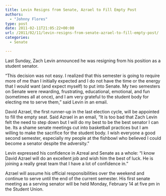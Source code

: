 ```yaml
---
title: Levin Resigns from Senate, Azrael to Fill Empty Post
authors: 
  - "Johnny Flores"
type: post
date: 2011-02-11T21:05:22+00:00
url: /2011/02/11/levin-resigns-from-senate-azrael-to-fill-empty-post/
categories:
  - Senate

---
```

Last Sunday, Zach Levin announced he was resigning from his position as a student senator. 

“This decision was not easy. I realized that this semester is going to require more of me than I initially expected and I do not have the time or the energy that I would want (and expect myself) to put into Senate. My two semesters on Senate were rewarding, frustrating, educational, emotional, and fun (sometimes all at once), and I am very grateful to the student body for electing me to serve them,” said Levin in an email.

David Azrael, the first runner-up in the last election cycle, will be appointed to fill the empty seat. Said Azrael in an email, “It is too bad that Zach Levin felt the need to step down but I will do my best to be the best senator I can be. Its a shame senate meetings cut into basketball practices but I am willing to make the sacrifice for the student body. I wish everyone a good second semester, especially my people at the fishbowl who believed I could become a senator despite the adversity.”

Levin expressed his confidence in Azreal and Senate as a whole: “I know David Azrael will do an excellent job and wish him the best of luck. He is joining a really great team that I have a lot of confidence in.”

Azrael will assume his official responsibilities over the weekend and continue to serve until the end of the current semester. His first senate meeting as a serving senator will be held Monday, February 14 at five pm in the Student Union.